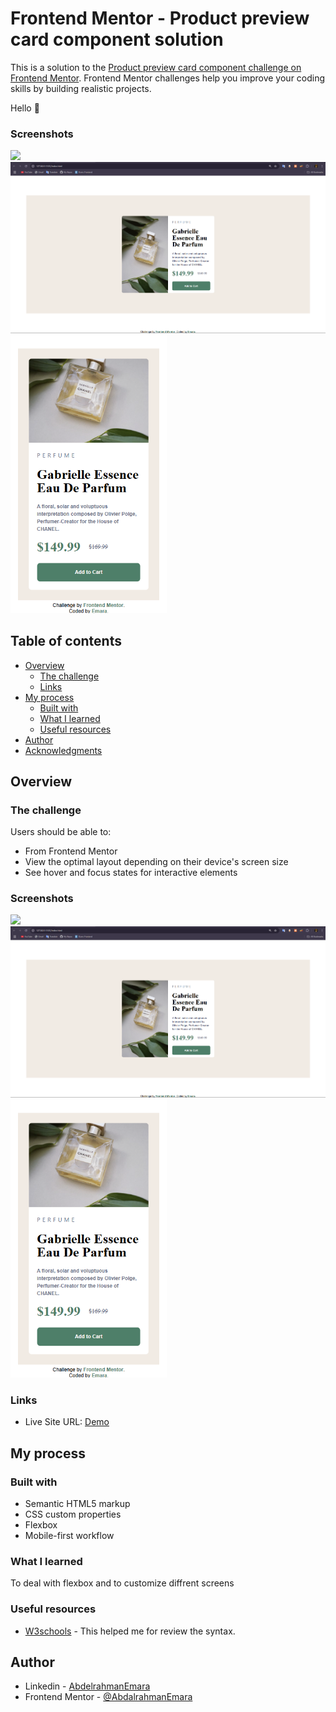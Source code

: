 # Frontend Mentor - Product preview card component solution

This is a solution to the [Product preview card component challenge on Frontend Mentor](https://www.frontendmentor.io/challenges/product-preview-card-component-GO7UmttRfa). Frontend Mentor challenges help you improve your coding skills by building realistic projects. 

Hello 👋
### Screenshots

![](./screenshot.jpg)
<img src="./screenshots/Screenshot 2024-12-10 191110.png" width="700px"> <img src="./screenshots/Screenshot 2024-12-10 191155.png" width="250px">


## Table of contents

- [Overview](#overview)
  - [The challenge](#the-challenge)
  - [Links](#links)
- [My process](#my-process)
  - [Built with](#built-with)
  - [What I learned](#what-i-learned)
  - [Useful resources](#useful-resources)
- [Author](#author)
- [Acknowledgments](#acknowledgments)

## Overview

### The challenge

Users should be able to:
- From Frontend Mentor
- View the optimal layout depending on their device's screen size
- See hover and focus states for interactive elements

### Screenshots

![](./screenshot.jpg)
<img src="./screenshots/Screenshot 2024-12-10 191110.png" width="700px"> <img src="./screenshots/Screenshot 2024-12-10 191155.png" width="250px">

### Links

- Live Site URL: [Demo](https://abdalrahmanemara.github.io/Product-Preview-Card/)

## My process

### Built with

- Semantic HTML5 markup
- CSS custom properties
- Flexbox
- Mobile-first workflow

### What I learned

To deal with flexbox and to customize diffrent screens


### Useful resources

- [W3schools](https://www.w3schools.com/) - This helped me for review the syntax.


## Author

- Linkedin - [AbdelrahmanEmara](https://www.linkedin.com/in/emarah/)
- Frontend Mentor - [@AbdalrahmanEmara](https://www.frontendmentor.io/profile/AbdalrahmanEmara)
